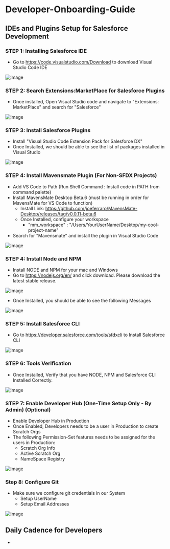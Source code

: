 # Developer-Onboarding-Guide

## IDEs and Plugins Setup for Salesforce Development 

### STEP 1: Installing Salesforce IDE
  * Go to https://code.visualstudio.com/Download to download Visual Studio Code IDE

  ![image](https://user-images.githubusercontent.com/2145211/39125629-9ae9a122-46cd-11e8-8592-6eb1ed00acd2.png)
  
### STEP 2: Search Extensions:MarketPlace for Salesforce Plugins
  * Once installed, Open Visual Studio code and navigate to "Extensions: MarketPlace" and search for "Salesforce"
  
  ![image](https://user-images.githubusercontent.com/2145211/39138227-7cd46d46-46ed-11e8-95f2-27b564a4c790.png)
  
### STEP 3: Install Salesforce Plugins
  * Install "Visual Studio Code Extension Pack for Salesforce DX"
  * Once Installed, we should be able to see the list of packages installed in Visual Studio
  
  ![image](https://user-images.githubusercontent.com/2145211/39137921-ca7de546-46ec-11e8-87de-d0ca74b995d2.png)

### STEP 4: Install Mavensmate Plugin (For Non-SFDX Projects)
  * Add VS Code to Path (Run Shell Command : Install code in PATH from command palette)
  * Install MavensMate Desktop Beta.6 (must be running in order for MavensMate for VS Code to function)
    * Install Link: https://github.com/joeferraro/MavensMate-Desktop/releases/tag/v0.0.11-beta.6
    * Once Installed, configure your workspace
      * "mm_workspace" : "/Users/YourUserName/Desktop/my-cool-project-name"
  * Search for "Mavensmate" and install the plugin in Visual Studio Code
  
  ![image](https://user-images.githubusercontent.com/2145211/39139406-d4f07144-46ef-11e8-86dd-1ab09a0bfba2.png)
  
### STEP 4: Install Node and NPM
  * Install NODE and NPM for your mac and Windows
  * Go to https://nodejs.org/en/ and click download. Please download the latest stable release.
  
  ![image](https://user-images.githubusercontent.com/2145211/39145523-fbc9ffbc-4701-11e8-9ec3-e2270a4fec27.png)
  
  * Once Installed, you should be able to see the following Messages
  
  ![image](https://user-images.githubusercontent.com/2145211/39145533-05808fe4-4702-11e8-8349-15880a0506bb.png)
  
### STEP 5: Install Salesforce CLI 
  * Go to https://developer.salesforce.com/tools/sfdxcli to Install Salesforce CLI
  
  ![image](https://user-images.githubusercontent.com/2145211/39145544-0e9313cc-4702-11e8-9863-6c9da9b2abcc.png)

### STEP 6: Tools Verification
  * Once Installed, Verify that you have NODE, NPM and Salesforce CLI Installed Correctly.
  
  ![image](https://user-images.githubusercontent.com/2145211/39145552-1827ca54-4702-11e8-83c9-61e5730708e8.png)

### STEP 7: Enable Developer Hub (One-Time Setup Only - By Admin) (Optional)
  * Enable Developer Hub in Production
  * Once Enabled, Developers needs to be a user in Production to create Scratch Orgs
  * The following Permission-Set features needs to be assigned for the users in Production:
    * Scratch Org Info
    * Active Scratch Org
    * NameSpace Registry
    
  ![image](https://user-images.githubusercontent.com/2145211/39145567-21b6dc7c-4702-11e8-9268-a999a0ef4b9b.png)

### Step 8: Configure Git
  * Make sure we configure git credentials in our System
    * Setup UserName
    * Setup Email Addresses
    
  ![image](https://user-images.githubusercontent.com/2145211/39145646-65ea7ee4-4702-11e8-8774-1011df8d7d49.png)
  
## Daily Cadence for Developers
  * <More Updates to follow>


  
